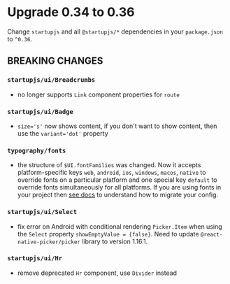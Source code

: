 # Upgrade 0.34 to 0.36

Change `startupjs` and all `@startupjs/*` dependencies in your `package.json` to `^0.36`.

## BREAKING CHANGES

### `startupjs/ui/Breadcrumbs`
- no longer supports `Link` component properties for `route`

### `startupjs/ui/Badge`
- `size='s'` now shows content, if you don't want to show content, then use the `variant='dot'` property

### `typography/fonts`

- the structure of `$UI.fontFamilies` was changed. Now it accepts platform-specific keys `web`, `android`, `ios`, `windows`, `macos`, `native` to override fonts on a particular platform and one special key `default` to override fonts simultaneously for all platforms. If you are using fonts in your project then [see docs](https://startupjs-ui.dmapper.co/docs/foundation/Typography/Fonts#font-family) to understand how to migrate your config.

### `startupjs/ui/Select`
- fix error on Android with conditional rendering `Picker.Item` when using the `Select` property `showEmptyValue = {false}`. Need to update `@react-native-picker/picker` library to version 1.16.1.

### `startupjs/ui/Hr`
- remove deprecated `Hr` component, use `Divider` instead
